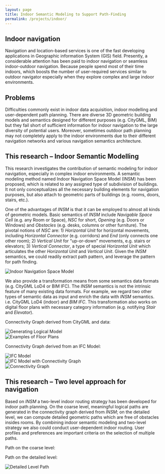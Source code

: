 ```yaml
---
layout: page
title: Indoor Semantic Modeling to Support Path-Finding
permalink: /projects/indoor/
---
```


## Indoor navigation
Navigation and location-based services is one of the fast developing applications in Geographic information System (GIS) field. Presently, a considerable attention has been paid to indoor navigation or seamless indoor-outdoor navigation. Because people spend most of their time indoors, which boosts the number of user-required services similar to outdoor navigator especially when they explore complex and large indoor environments.

## Problems
Difficulties commonly exist in indoor data acquisition, indoor modelling and user-dependent path planning. There are diverse 3D geometric building models and semantics designed for different purposes (e.g. CityGML, BIM) but they fail short of sufficient information for indoor navigation to the large diversity of potential users. Moreover, sometimes outdoor path planning may not completely apply to the indoor environments due to their different navigation networks and various navigation semantics architecture.  

## This research – Indoor Semantic Modelling
This research investigates the contribution of semantic modeling for indoor navigation, especially in complex indoor environments. A semantic modeling method named Indoor Navigation Space Model (INSM) has been proposed, which is related to any assigned type of subdivision of buildings. It not only conceptualizes all the necessary building elements for navigation purposes, but also attach to geometric parts of buildings (e.g. rooms, doors, stairs, etc.). 

One of the advantages of *INSM* is that it can be employed to almost all kinds of geometric models.  Basic semantics of *INSM* include *Navigable Space Cell* (e.g. any Room or Space), *NSC* for short, *Opening* (e.g. Doors or Windows) and *Obstacles* (e.g. desks, columns or other furniture). The pivotal notions of *NSC* are: 1) *Horizontal Unit* for horizontal movements, including *Horizontal Connector* (e.g. corridors) and *End* (only connects one other room); 2) *Vertical Unit* for “up-or-down” movements, e.g. stairs or elevators; 3) *Vertical Connector*, a type of special *Horizontal Unit* which articulates the other *Horizontal Unit* and *Vertical Unit*. Given the *INSM* semantics, we could readily extract path pattern, and leverage the pattern for path finding.

<div class="row">
  <div class="col-lg-2"></div>
	<div class="col-lg-8 col-sm-12">
    <img class="img-responsive" alt="Indoor Navigation Space Model" src="{{ "/projects/indoor/img/INSM.jpg" | prepend: site.baseurl }}">
	</div>
  <div class="col-lg-2"></div>
</div>

We also provide a transformation means from some semantics data formats (e.g. CityGML LoD4 or BIM IFC). The *INSM* semantics is not the intrinsic feature of many existing data formats. For example, we regard two other types of semantic data as input and enrich the data with *INSM* semantics. i.e. CityGML LoD4 (indoor) and *BIM IFC*. This transformation also works on digital floor plans with necessary category information (e.g. notifying *Stair* and *Elevator*).

Connectivity Graph derived from CityGML and data:

<div class="row">
  <div class="col-sm-6 col-xs-12">
    <img class="img-responsive" alt="Generating Logical Model" src="{{ "/projects/indoor/img/FromCityGML.jpg" | prepend: site.baseurl }}">
  </div>
  <div class="col-sm-6 col-xs-12">
    <img class="img-responsive" alt="Examples of Floor Plans" src="{{ "/projects/indoor/img/FromFloorPlans.jpg" | prepend: site.baseurl }}">
  </div>
</div>

Connectivity Graph derived from an IFC Model:

<div class="row">
  <div class="col-sm-4 col-xs-12">
    <img class="img-responsive" alt="IFC Model" src="{{ "/projects/indoor/img/Ifc1.png" | prepend: site.baseurl }}">
  </div>
  <div class="col-sm-4 col-xs-12">
    <img class="img-responsive" alt="IFC Model with Connectivity Graph" src="{{ "/projects/indoor/img/ifc2.png" | prepend: site.baseurl }}">
  </div>
  <div class="col-sm-4 col-xs-12">
    <img class="img-responsive" alt="Connectivity Graph" src="{{ "/projects/indoor/img/ifc3.png" | prepend: site.baseurl }}">
  </div>
</div>

## This research – Two level approach for navigation
Based on *INSM* a two-level indoor routing strategy has been developed for indoor path planning. On the coarse level, meaningful logical paths are generated in the connectivity graph derived from *INSM*; on the detailed level, we can compute detailed geometric paths which are free of obstacles insides rooms. By combining indoor semantic modeling and two-level strategy we also could conduct user-dependent indoor routing. User profiles and preferences are important criteria on the selection of multiple paths.

Path on the coarse level:



Path on the detailed level:

<div class="row">
  <div class="col-sm-12">
    <img class="img-responsive" alt="Detailed Level Path" src="{{ "/projects/indoor/img/2ndLevelPath.png" | prepend: site.baseurl }}">
  </div>
</div>